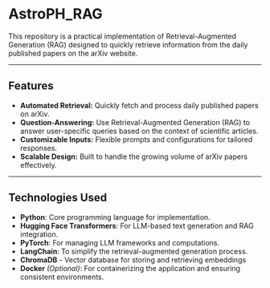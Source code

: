 # AstroPH_RAG
This repository is a practical implementation of Retrieval-Augmented Generation (RAG) designed to quickly retrieve information from the daily published papers on the arXiv website.

---

## Features
- **Automated Retrieval:** Quickly fetch and process daily published papers on arXiv.
- **Question-Answering:** Use Retrieval-Augmented Generation (RAG) to answer user-specific queries based on the context of scientific articles.
- **Customizable Inputs:** Flexible prompts and configurations for tailored responses.
- **Scalable Design:** Built to handle the growing volume of arXiv papers effectively.

---

## Technologies Used
- **Python**: Core programming language for implementation.
- **Hugging Face Transformers**: For LLM-based text generation and RAG integration.
- **PyTorch**: For managing LLM frameworks and computations.
- **LangChain**: To simplify the retrieval-augmented generation process.
- **ChromaDB** - Vector database for storing and retrieving embeddings
- **Docker** *(Optional)*: For containerizing the application and ensuring consistent environments.

  

